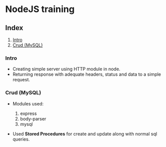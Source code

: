 # NodeJS training

## Index

1. [Intro](#intro)
2. [Crud (MySQL)](#crud-mysql)

### Intro

- Creating simple server using HTTP module in node.
- Returning response with adequate headers, status and data to a simple request.

### Crud (MySQL)

- Modules used:
    1. express
    2. body-parser
    3. mysql

- Used **Stored Procedures** for create and update along with normal sql queries.